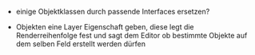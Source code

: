 - einige Objektklassen durch passende Interfaces ersetzen?

- Objekten eine Layer Eigenschaft geben, diese legt die Renderreihenfolge fest und sagt dem Editor ob bestimmte Objekte auf dem selben Feld erstellt werden dürfen
